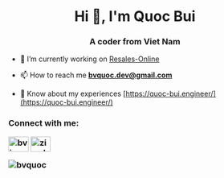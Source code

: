 <h1 align="center">Hi 👋, I'm Quoc Bui</h1>
<h3 align="center">A coder from Viet Nam</h3>

- 🔭 I’m currently working on [Resales-Online](https://www.resales-online.com/en/)

- 📫 How to reach me **bvquoc.dev@gmail.com**

- 📄 Know about my experiences [https://quoc-bui.engineer/](https://quoc-bui.engineer/)

<h3 align="left">Connect with me:
<p align="left">
<a href="https://www.facebook.com/bviquoc/" target="blank"><img align="center" src="https://raw.githubusercontent.com/rahuldkjain/github-profile-readme-generator/master/src/images/icons/Social/facebook.svg" alt="bviquoc" height="30" width="40" /></a>
<a href="https://instagram.com/ziwok" target="blank"><img align="center" src="https://raw.githubusercontent.com/rahuldkjain/github-profile-readme-generator/master/src/images/icons/Social/instagram.svg" alt="ziwok" height="30" width="40" /></a>
</p>

<p><img align="center" src="https://github-readme-streak-stats.herokuapp.com/?user=bvquoc&" alt="bvquoc" /></p>
